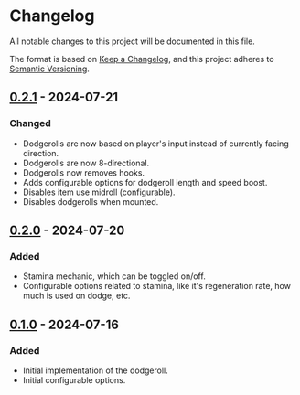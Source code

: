 # Changelog

All notable changes to this project will be documented in this file.

The format is based on [Keep a Changelog](https://keepachangelog.com/en/1.1.0/),
and this project adheres to [Semantic Versioning](https://semver.org/spec/v2.0.0.html).

## [0.2.1] - 2024-07-21

### Changed

- Dodgerolls are now based on player's input instead of currently facing direction.
- Dodgerolls are now 8-directional.
- Dodgerolls now removes hooks.
- Adds configurable options for dodgeroll length and speed boost.
- Disables item use midroll (configurable).
- Disables dodgerolls when mounted.

## [0.2.0] - 2024-07-20

### Added

- Stamina mechanic, which can be toggled on/off.
- Configurable options related to stamina, like it's regeneration rate, how much is used on dodge, etc.

## [0.1.0] - 2024-07-16

### Added

- Initial implementation of the dodgeroll.
- Initial configurable options.

[0.2.1]: https://github.com/JonasueDaze/Dodgeroll/releases/tag/v0.2.1
[0.2.0]: https://github.com/JonasueDaze/Dodgeroll/releases/tag/v0.2.0
[0.1.0]: https://github.com/JonasueDaze/Dodgeroll/releases/tag/v0.1.0
